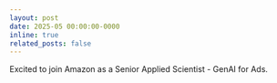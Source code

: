 ```yaml
---
layout: post
date: 2025-05 00:00:00-0000
inline: true
related_posts: false
---
```


Excited to join Amazon as a Senior Applied Scientist - GenAI for Ads. 
